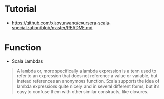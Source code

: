 # Tutorial
* https://github.com/xiaoyunyang/coursera-scala-specialization/blob/master/README.md

# Function
* Scala Lambdas
>A lambda or, more specifically a lambda expression is a term used to refer to an expression that does not reference a value or variable, but instead references an anonymous function.
>Scala supports the idea of lambda expressions quite nicely, and in several different forms, but it’s easy to confuse them with other similar constructs, like closures.
